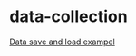 # data-collection
[Data save and load exampel](https://colab.research.google.com/drive/1c84dwegbQK1MMoAW-uZqMiODaeNNQYOB?usp=sharing)